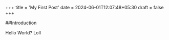+++
title = 'My First Post'
date = 2024-06-01T12:07:48+05:30
draft = false
+++

##Introduction

Hello World? Loll